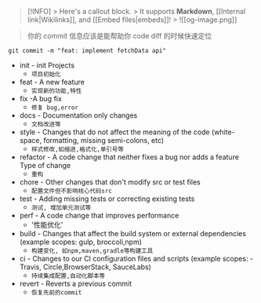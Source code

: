> [!INFO] > Here's a callout block. > It supports **Markdown**, [[Internal link|Wikilinks]], and [[Embed files|embeds]]! > ![[og-image.png]]

> 你的 commit 信息应该是能帮助你 code diff 的时候快速定位

`git commit -m "feat: implement fetchData api"`

-   init - init Projects
    -   `项目初始化`
-   feat - A new feature
    -   `实现新的功能,特性`
-   fix -A bug fix
    -   `修复 bug,error`
-   docs - Documentation only changes
    -   `文档改进等`
-   style - Changes that do not affect the meaning of the code (white-space, formatting, missing semi-colons, etc)
    -   `样式修改,如缩进,格式化,单引号等`
-   refactor - A code change that neither fixes a bug nor adds a feature Type of change
    -   `重构`
-   chore - Other changes that don't modify src or test files
    -   `配置文件但不影响核心代码src`
-   test - Adding missing tests or correcting existing tests
    -   `测试, 增加单元测试等`
-   perf - A code change that improves performance
    -   '性能优化'
-   build - Changes that affect the build system or external dependencies (example scopes: gulp, broccoli,npm)
    -   `构建变化, 如npm,maven,gradle等构建工具`
-   ci - Changes to our Cl configuration files and scripts (example scopes: - Travis, Circle,BrowserStack, SauceLabs)
    -   `持续集成配置,自动化脚本等`
-   revert - Reverts a previous commit
    -   `恢复先前的commit`